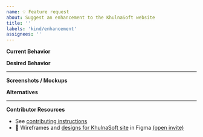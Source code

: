 ```yaml
---
name: 💡 Feature request
about: Suggest an enhancement to the KhulnaSoft website
title: ''
labels: 'kind/enhancement'
assignees: ''
---
```

**Current Behavior**
<!-- A brief description of what the problem is. (e.g. I need to be able to...) -->

**Desired Behavior**
<!-- A brief description of the enhancement. -->

---
**Screenshots / Mockups**
<!-- Add any other context or screenshots about the feature request here. -->

**Alternatives**
<!-- A brief description of any alternative solutions or features you've considered. -->

---
**Contributor Resources**
- See [contributing instructions](https://github.com/khulnasoft/khulnasoft/blob/master/CONTRIBUTING.md)
- 🎨 Wireframes and [designs for KhulnaSoft site](https://www.figma.com/file/5ZwEkSJwUPitURD59YHMEN/KhulnaSoft-Designs) in Figma [(open invite)](https://www.figma.com/team_invite/redeem/qJy1c95qirjgWQODApilR9)